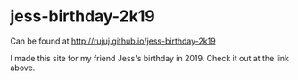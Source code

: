 # jess-birthday-2k19
Can be found at http://rujuj.github.io/jess-birthday-2k19

I made this site for my friend Jess's birthday in 2019. Check it out at the link above.
